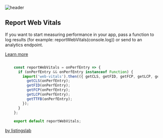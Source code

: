 ![header](../../media/header.png) 

## Report Web Vitals

If you want to start measuring performance in your app, pass a function
to log results (for example: reportWebVitals(console.log))
or send to an analytics endpoint. 

[Learn more](https://bit.ly/CRA-vitals)

```javascript

	const reportWebVitals = onPerfEntry => {
	  if (onPerfEntry && onPerfEntry instanceof Function) {
	    import('web-vitals').then(({ getCLS, getFID, getFCP, getLCP, getTTFB }) => {
	      getCLS(onPerfEntry);
	      getFID(onPerfEntry);
	      getFCP(onPerfEntry);
	      getLCP(onPerfEntry);
	      getTTFB(onPerfEntry);
	    });
	  }
	};

	export default reportWebVitals;


```

[by listingslab](https://listingslab.com/docsify) 